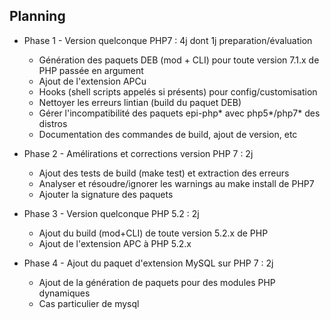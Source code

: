 ## Planning

* Phase 1 - Version quelconque PHP7 : 4j dont 1j preparation/évaluation
  * Génération des paquets DEB (mod + CLI) pour toute version 7.1.x de PHP passée en argument
  * Ajout de l'extension APCu
  * Hooks (shell scripts appelés si présents) pour config/customisation
  * Nettoyer les erreurs lintian (build du paquet DEB)
  * Gérer l'incompatibilité des paquets epi-php* avec php5*/php7* des distros
  * Documentation des commandes de build, ajout de version, etc

* Phase 2 - Amélirations et corrections version PHP 7 : 2j 
  * Ajout des tests de build (make test) et extraction des erreurs
  * Analyser et résoudre/ignorer les warnings au make install de PHP7
  * Ajouter la signature des paquets

* Phase 3 - Version quelconque PHP 5.2 : 2j
  * Ajout du build (mod+CLI) de toute version 5.2.x de PHP
  * Ajout de l'extension APC à PHP 5.2.x
  
* Phase 4 - Ajout du paquet d'extension MySQL sur PHP 7 : 2j
  * Ajout de la génération de paquets pour des modules PHP dynamiques
  * Cas particulier de mysql
